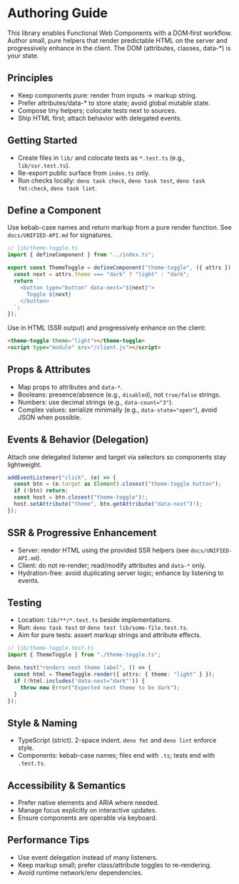 # Authoring Guide

This library enables Functional Web Components with a DOM‑first workflow. Author small, pure helpers that render predictable HTML on the server and progressively enhance in the client. The DOM (attributes, classes, data-*) is your state.

## Principles
- Keep components pure: render from inputs → markup string.
- Prefer attributes/data-* to store state; avoid global mutable state.
- Compose tiny helpers; colocate tests next to sources.
- Ship HTML first; attach behavior with delegated events.

## Getting Started
- Create files in `lib/` and colocate tests as `*.test.ts` (e.g., `lib/ssr.test.ts`).
- Re-export public surface from `index.ts` only.
- Run checks locally: `deno task check`, `deno task test`, `deno task fmt:check`, `deno task lint`.

## Define a Component
Use kebab-case names and return markup from a pure render function. See `docs/UNIFIED-API.md` for signatures.

```ts
// lib/theme-toggle.ts
import { defineComponent } from "../index.ts";

export const ThemeToggle = defineComponent("theme-toggle", ({ attrs }) => {
  const next = attrs.theme === "dark" ? "light" : "dark";
  return `
    <button type="button" data-next="${next}">
      Toggle ${next}
    </button>
  `;
});
```

Use in HTML (SSR output) and progressively enhance on the client:

```html
<theme-toggle theme="light"></theme-toggle>
<script type="module" src="/client.js"></script>
```

## Props & Attributes
- Map props to attributes and `data-*`.
- Booleans: presence/absence (e.g., `disabled`), not `true/false` strings.
- Numbers: use decimal strings (e.g., `data-count="3"`).
- Complex values: serialize minimally (e.g., `data-state="open"`), avoid JSON when possible.

## Events & Behavior (Delegation)
Attach one delegated listener and target via selectors so components stay lightweight.

```ts
addEventListener("click", (e) => {
  const btn = (e.target as Element).closest("theme-toggle button");
  if (!btn) return;
  const host = btn.closest("theme-toggle")!;
  host.setAttribute("theme", btn.getAttribute("data-next")!);
});
```

## SSR & Progressive Enhancement
- Server: render HTML using the provided SSR helpers (see `docs/UNIFIED-API.md`).
- Client: do not re-render; read/modify attributes and `data-*` only.
- Hydration-free: avoid duplicating server logic; enhance by listening to events.

## Testing
- Location: `lib/**/*.test.ts` beside implementations.
- Run: `deno task test` or `deno test lib/some-file.test.ts`.
- Aim for pure tests: assert markup strings and attribute effects.

```ts
// lib/theme-toggle.test.ts
import { ThemeToggle } from "./theme-toggle.ts";

Deno.test("renders next theme label", () => {
  const html = ThemeToggle.render({ attrs: { theme: "light" } });
  if (!html.includes('data-next="dark"')) {
    throw new Error("Expected next theme to be dark");
  }
});
```

## Style & Naming
- TypeScript (strict). 2-space indent. `deno fmt` and `deno lint` enforce style.
- Components: kebab-case names; files end with `.ts`; tests end with `.test.ts`.

## Accessibility & Semantics
- Prefer native elements and ARIA where needed.
- Manage focus explicitly on interactive updates.
- Ensure components are operable via keyboard.

## Performance Tips
- Use event delegation instead of many listeners.
- Keep markup small; prefer class/attribute toggles to re-rendering.
- Avoid runtime network/env dependencies.

